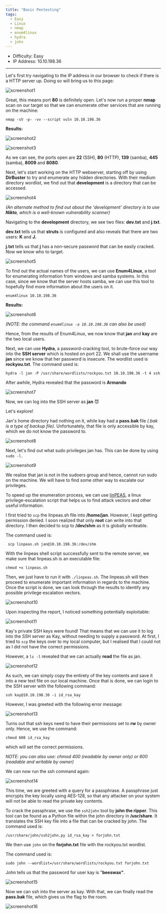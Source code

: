```yaml
---
title: "Basic Pentesting"
tags:
  - Easy
  - Linux
  - nmap
  - enum4linux
  - hydra
  - john
---
```


* Difficulty: Easy
* IP Address: 10.10.198.36

---

Let's first try navigating to the IP address in our browser to check if there is a HTTP server up. Doing so will bring us to this page:

![screenshot1](../assets/images/basic_pentesting/screenshot1.png)

Great, this means port **80** is definitely open. Let's now run a proper **nmap** scan on our target so that we can enumerate other services that are running on the machine:

```
nmap -sV -p- -vv --script vuln 10.10.198.36 
```

**Results:**

![screenshot2](../assets/images/basic_pentesting/screenshot2.png)

![screenshot3](../assets/images/basic_pentesting/screenshot3.png)

As we can see, the ports open are **22** (SSH), **80** (HTTP), **139** (samba), **445** (samba), **8009** and **8080**.

Next, let's start working on the HTTP webserver, starting off by using **DirBuster** to try and enumerate any hidden directories. With their medium directory wordlist, we find out that **development** is a directory that can be accessed.

![screenshot4](../assets/images/basic_pentesting/screenshot4.png)

*(An alternate method to find out about the 'development' directory is to use **Nikto**, which is a well-known vulnerability scanner)*

Navigating to the **development** directory, we see two files: **dev.txt** and **j.txt**.

**dev.txt** tells us that **struts** is configured and also reveals that there are two users: **K** and **J.** 

**j.txt** tells us that **j** has a non-secure password that can be easily cracked. Now we know who to target.

![screenshot5](../assets/images/basic_pentesting/screenshot5.png)

To find out the actual names of the users, we can use **Enum4Linux**, a tool for enumerating information from windows and samba systems. In this case, since we know that the server hosts samba, we can use this tool to hopefully find more information about the users on it.

```
enum4linux 10.10.198.36
```

**Results:**

![screenshot6](../assets/images/basic_pentesting/screenshot6.png)

*(NOTE: the command `enum4linux -a 10.10.198.36` can also be used)*

Hence, from the results of Enum4Linux, we now know that **jan** and **kay** are the two local users.

Next, we can use **Hydra**, a password-cracking tool, to brute-force our way into the **SSH server** which is hosted on port 22. We shall use the username **jan** since we know that her password is insecure. The wordlist used is **rockyou.txt**. The command used is:

```
hydra -l jan -P /usr/share/wordlists/rockyou.txt 10.10.198.36 -t 4 ssh
```

After awhile, Hydra revealed that the password is **Armando**

![screenshot7](../assets/images/basic_pentesting/screenshot7.png)

Now, we can log into the SSH server as **jan** :smiling_imp: 

Let's explore!

Jan's home directory had nothing on it, while kay had a **pass.bak** file *(.bak is a type of backup file)*. Unfortunately, that file is only accessible by kay, which we do not know the password to. 

![screenshot8](../assets/images/basic_pentesting/screenshot8.png)

Next, let's find out what sudo privileges jan has. This can be done by using ```sudo -l```. 

![screenshot9](../assets/images/basic_pentesting/screenshot9.png)

We realise that jan is not in the sudoers group and hence, cannot run sudo on the machine. We will have to find some other way to escalate our privileges.

To speed up the enumeration process, we can use [linPEAS](https://github.com/carlospolop/PEASS-ng), a linux privilege-escalation script that helps us to find attack vectors and other useful information.

I first tried to ```scp``` the linpeas.sh file into **/home/jan**. However, I kept getting permission denied. I soon realized that only **root** can write into that directory. I then decided to scp to **/dev/shm** as it is globally writeable.

The command used is:

```
 scp linpeas.sh jan@10.10.198.36:/dev/shm
```

With the linpeas shell script successfully sent to the remote server, we make sure that linpeas.sh is an executable file:

```
chmod +x linpeas.sh
```

Then, we just have to run it with ```./linpeas.sh```. The linpeas.sh will then proceed to enumerate important information in regards to the machine. Once the script is done, we can look through the results to identify any possible privilege escalation vectors.

![screenshot10](../assets/images/basic_pentesting/screenshot10.png)

Upon inspecting the report, I noticed something potentially exploitable:

![screenshot11](../assets/images/basic_pentesting/screenshot11.png)

Kay's private SSH keys were found! That means that we can use it to log into the SSH server as Kay, without needing to supply a password. At first, I tried to ```scp``` the keys over to my local computer, but I realised that I could not as I did not have the correct permissions. 

However, a ```ls -l``` revealed that we can actually **read** the file as jan.

![screenshot12](../assets/images/basic_pentesting/screenshot12.png)

As such, we can simply copy the entirety of the key contents and save it into a new text file on our local machine. Once that is done, we can login to the SSH server with the following command:

```
ssh kay@10.10.198.36 -i id_rsa_kay
```

However, I was greeted with the following error message:

![screenshot13](../assets/images/basic_pentesting/screenshot13.png)

Turns out that ssh keys need to have their permissions set to **rw** by owner only. Hence, we use the command:

```
chmod 600 id_rsa_kay
```

which will set the correct permissions.

*NOTE: you can also use: chmod 400 (readable by owner only) or 600 (readable and writable by owner)*

We can now run the ssh command again:

![screenshot14](../assets/images/basic_pentesting/screenshot14.png)

This time, we are greeted with a query for a passphrase. A passphrase just encrypts the key locally using AES-128, so that any attacker on your system will not be able to read the private key contents.

To crack the passphrase, we use the `ssh2john` tool by **john the ripper**. This tool can be found as a Python file within the john directory in **/usr/share**. It translates the SSH key file into a file that can be cracked by john. The command used is:

```
/usr/share/john/ssh2john.py id_rsa_kay > forjohn.txt
```

We then use `john` on the **forjohn.txt** file with the rockyou.txt wordlist.

The command used is: 

```
sudo john --wordlist=/usr/share/wordlists/rockyou.txt forjohn.txt
```

John tells us that the password for user kay is "**beeswax"**.

![screenshot15](../assets/images/basic_pentesting/screenshot15.png)

Now we can ssh into the server as kay. With that, we can finally read the **pass.bak** file, which gives us the flag to the room.

![screenshot16](../assets/images/basic_pentesting/screenshot16.png)

